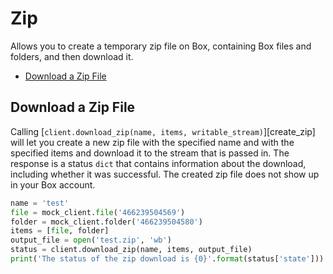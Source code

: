 Zip
========

Allows you to create a temporary zip file on Box, containing Box files and folders, and then download it.

<!-- START doctoc generated TOC please keep comment here to allow auto update -->
<!-- DON'T EDIT THIS SECTION, INSTEAD RE-RUN doctoc TO UPDATE -->

- [Download a Zip File](#download-a-zip-file)

<!-- END doctoc generated TOC please keep comment here to allow auto update -->

Download a Zip File
-----------------------------

Calling [`client.download_zip(name, items, writable_stream)`][create_zip] will let you create a new zip file 
with the specified name and with the specified items and download it to the stream that is passed in. The response is a status `dict` that contains information about the download, including whether it was successful. The created zip file does not show up in your Box account.

```python
name = 'test'
file = mock_client.file('466239504569')
folder = mock_client.folder('466239504580')
items = [file, folder]
output_file = open('test.zip', 'wb')
status = client.download_zip(name, items, output_file)
print('The status of the zip download is {0}'.format(status['state']))
```

[download_zip]: https://box-python-sdk.readthedocs.io/en/latest/boxsdk.client.html#boxsdk.client.client.Client.download_zip

